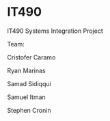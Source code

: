 # IT490
IT490 Systems Integration Project

Team:

Cristofer Caramo

Ryan Marinas

Samad Sidiqqui

Samuel Itman

Stephen Cronin




